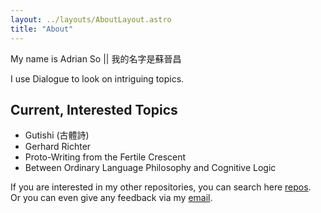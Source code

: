 ```yaml
---
layout: ../layouts/AboutLayout.astro
title: "About"
---
```


My name is Adrian So || 我的名字是蘇晉昌

I use Dialogue to look on intriguing topics.

## Current, Interested Topics

- Gutishi (古體詩)
- Gerhard Richter
- Proto-Writing from the Fertile Crescent
- Between Ordinary Language Philosophy and Cognitive Logic

If you are interested in my other repositories, you can search here [repos](https://github.com/25920).  
Or you can even give any feedback via my [email](mailto:starwarsrogueone1123@proton.me).
